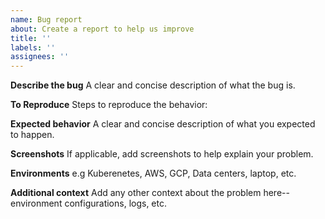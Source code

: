 ```yaml
---
name: Bug report
about: Create a report to help us improve
title: ''
labels: ''
assignees: ''
---
```


**Describe the bug**
A clear and concise description of what the bug is.

**To Reproduce**
Steps to reproduce the behavior:

**Expected behavior**
A clear and concise description of what you expected to happen.

**Screenshots**
If applicable, add screenshots to help explain your problem.

**Environments**
e.g Kuberenetes, AWS, GCP, Data centers, laptop, etc.

**Additional context**
Add any other context about the problem here--environment configurations, logs, etc.